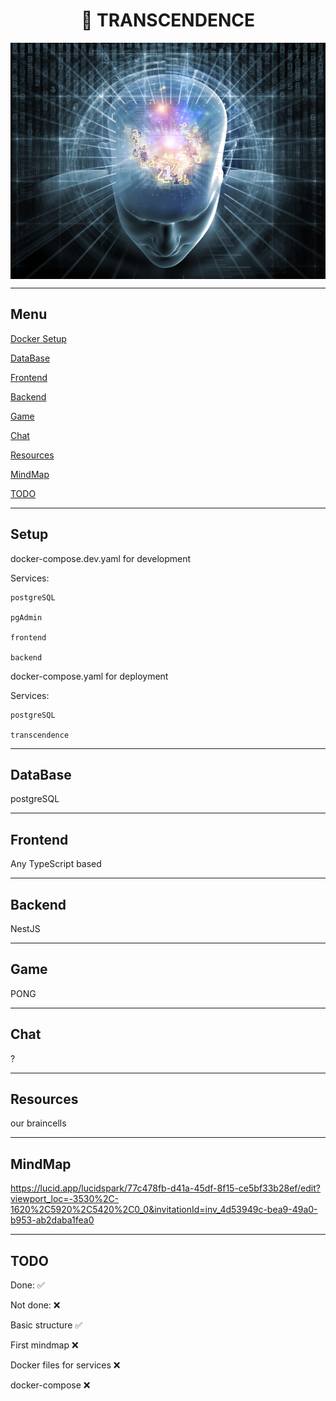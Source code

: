 <h1 align="center">📖 TRANSCENDENCE</h1>

<img align=center src="https://github.com/zstenger93/Transcendence/blob/master/images/transcendence.webp">

---

## Menu

[Docker Setup](#setup)

[DataBase](#database)

[Frontend](#frontend)

[Backend](#backend)

[Game](#game)

[Chat](#chat)

[Resources](#resources)

[MindMap](#mindmap)

[TODO](#todo)

---
## Setup

docker-compose.dev.yaml for development

Services:

	postgreSQL

	pgAdmin

	frontend

	backend

docker-compose.yaml for deployment


Services:

	postgreSQL

	transcendence

---

## DataBase

postgreSQL

---

## Frontend

Any TypeScript based

---

## Backend

NestJS

---

## Game

PONG

---

## Chat

?

---

## Resources

our braincells

---

## MindMap

https://lucid.app/lucidspark/77c478fb-d41a-45df-8f15-ce5bf33b28ef/edit?viewport_loc=-3530%2C-1620%2C5920%2C5420%2C0_0&invitationId=inv_4d53949c-bea9-49a0-b953-ab2daba1fea0

---

## TODO

Done: :white_check_mark:

Not done: :x:

Basic structure :white_check_mark:

First mindmap :x:

Docker files for services :x:

docker-compose :x: